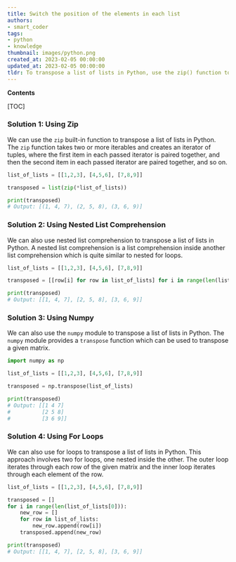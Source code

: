 ```yaml
---
title: Switch the position of the elements in each list
authors:
- smart_coder
tags:
- python
- knowledge
thumbnail: images/python.png
created_at: 2023-02-05 00:00:00
updated_at: 2023-02-05 00:00:00
tldr: To transpose a list of lists in Python, use the zip() function to unpack the list of lists, followed by the star operator (*) to unpack the zip object into individual arguments for the list() constructor.
---
```


**Contents**

[TOC]

### Solution 1: Using Zip

We can use the `zip` built-in function to transpose a list of lists in Python. The `zip` function takes two or more iterables and creates an iterator of tuples, where the first item in each passed iterator is paired together, and then the second item in each passed iterator are paired together, and so on. 

```python
list_of_lists = [[1,2,3], [4,5,6], [7,8,9]]

transposed = list(zip(*list_of_lists))

print(transposed)
# Output: [(1, 4, 7), (2, 5, 8), (3, 6, 9)]
```

### Solution 2: Using Nested List Comprehension

We can also use nested list comprehension to transpose a list of lists in Python. A nested list comprehension is a list comprehension inside another list comprehension which is quite similar to nested for loops.

```python
list_of_lists = [[1,2,3], [4,5,6], [7,8,9]]

transposed = [[row[i] for row in list_of_lists] for i in range(len(list_of_lists[0]))]

print(transposed)
# Output: [[1, 4, 7], [2, 5, 8], [3, 6, 9]]
```

### Solution 3: Using Numpy

We can also use the `numpy` module to transpose a list of lists in Python. The `numpy` module provides a `transpose` function which can be used to transpose a given matrix.

```python
import numpy as np

list_of_lists = [[1,2,3], [4,5,6], [7,8,9]]

transposed = np.transpose(list_of_lists)

print(transposed)
# Output: [[1 4 7]
#          [2 5 8]
#          [3 6 9]]
```

### Solution 4: Using For Loops

We can also use for loops to transpose a list of lists in Python. This approach involves two for loops, one nested inside the other. The outer loop iterates through each row of the given matrix and the inner loop iterates through each element of the row.

```python
list_of_lists = [[1,2,3], [4,5,6], [7,8,9]]

transposed = []
for i in range(len(list_of_lists[0])):
    new_row = []
    for row in list_of_lists:
        new_row.append(row[i])
    transposed.append(new_row)

print(transposed)
# Output: [[1, 4, 7], [2, 5, 8], [3, 6, 9]]
```

